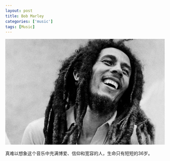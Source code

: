 ```yaml
---
layout: post
title: Bob Marley
categories: ['music']
tags: [Music]
---
```


![Bob Marley](/assets/images/bob-marley.jpg)

真难以想象这个音乐中充满博爱、信仰和宽容的人，生命只有短短的36岁。